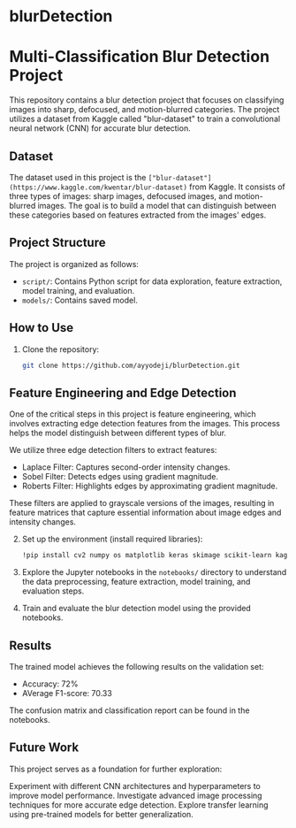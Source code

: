 # blurDetection

# Multi-Classification Blur Detection Project

This repository contains a blur detection project that focuses on classifying images into sharp, defocused, and motion-blurred categories. The project utilizes a dataset from Kaggle called "blur-dataset" to train a convolutional neural network (CNN) for accurate blur detection.

## Dataset

The dataset used in this project is the ``` ["blur-dataset"](https://www.kaggle.com/kwentar/blur-dataset) ``` from Kaggle. It consists of three types of images: sharp images, defocused images, and motion-blurred images. The goal is to build a model that can distinguish between these categories based on features extracted from the images' edges.

## Project Structure

The project is organized as follows:

- `script/`: Contains Python script for data exploration, feature extraction, model training, and evaluation.
- `models/`: Contains saved model.

## How to Use

1. Clone the repository:

   ```sh
   git clone https://github.com/ayyodeji/blurDetection.git
   ```
## Feature Engineering and Edge Detection

One of the critical steps in this project is feature engineering, which involves extracting edge detection features from the images. This process helps the model distinguish between different types of blur.

We utilize three edge detection filters to extract features:
- Laplace Filter: Captures second-order intensity changes.
- Sobel Filter: Detects edges using gradient magnitude.
- Roberts Filter: Highlights edges by approximating gradient magnitude.

These filters are applied to grayscale versions of the images, resulting in feature matrices that capture essential information about image edges and intensity changes.

2. Set up the environment (install required libraries):

   ```sh
   !pip install cv2 numpy os matplotlib keras skimage scikit-learn kaggle
   ```

3. Explore the Jupyter notebooks in the `notebooks/` directory to understand the data preprocessing, feature extraction, model training, and evaluation steps.

4. Train and evaluate the blur detection model using the provided notebooks.

## Results

The trained model achieves the following results on the validation set:

- Accuracy: 72%
- AVerage F1-score: 70.33

The confusion matrix and classification report can be found in the notebooks.

## Future Work
This project serves as a foundation for further exploration:

Experiment with different CNN architectures and hyperparameters to improve model performance.
Investigate advanced image processing techniques for more accurate edge detection.
Explore transfer learning using pre-trained models for better generalization.
